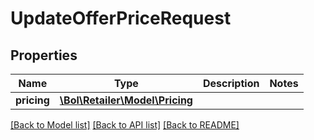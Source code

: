 # UpdateOfferPriceRequest

## Properties
Name | Type | Description | Notes
------------ | ------------- | ------------- | -------------
**pricing** | [**\Bol\Retailer\Model\Pricing**](Pricing.md) |  | 

[[Back to Model list]](../README.md#documentation-for-models) [[Back to API list]](../README.md#documentation-for-api-endpoints) [[Back to README]](../README.md)


